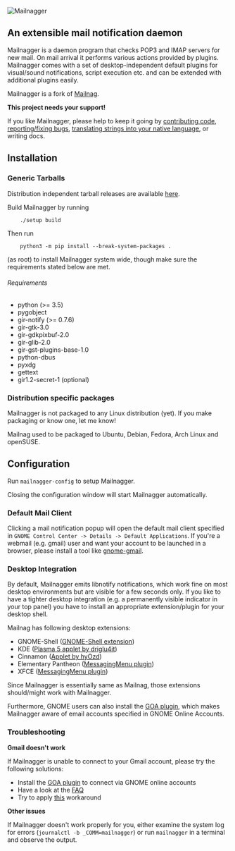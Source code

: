 ![Mailnagger](data/icons/hicolor/256x256/apps/mailnag.png)

## An extensible mail notification daemon

Mailnagger is a daemon program that checks POP3 and IMAP servers for new mail.
On mail arrival it performs various actions provided by plugins.
Mailnagger comes with a set of desktop-independent default plugins for
visual/sound notifications, script execution etc. and can be extended
with additional plugins easily.

Mailnagger is a fork of [Mailnag](https://github.com/pulb/mailnag).

__This project needs your support!__

If you like Mailnagger, please help to keep it going by [contributing code](https://github.com/tikank/mailnagger),
[reporting/fixing bugs](https://github.com/tikank/mailnagger/issues),
[translating strings into your native language](https://github.com/tikank/mailnagger/tree/master/po),
or writing docs.


## Installation

### Generic Tarballs

Distribution independent tarball releases are available [here](https://github.com/tikank/mailnagger/releases).

Build Mailnagger by running

```
    ./setup build
```

Then run

```
    python3 -m pip install --break-system-packages .
```

(as root) to install Mailnagger system wide,
though make sure the requirements stated below are met.

###### Requirements

* python (>= 3.5)
* pygobject
* gir-notify (>= 0.7.6)
* gir-gtk-3.0
* gir-gdkpixbuf-2.0
* gir-glib-2.0
* gir-gst-plugins-base-1.0
* python-dbus
* pyxdg
* gettext
* gir1.2-secret-1 (optional)


### Distribution specific packages

Mailnagger is not packaged to any Linux distribution (yet).
If you make packaging or know one, let me know!

Mailnag used to be packaged to Ubuntu, Debian, Fedora, Arch Linux and openSUSE.


## Configuration

Run `mailnagger-config` to setup Mailnagger.

Closing the configuration window will start Mailnagger automatically.


### Default Mail Client

Clicking a mail notification popup will open the default mail client specified in `GNOME Control Center -> Details -> Default Applications`.
If you're a webmail (e.g. gmail) user and want your account to be launched in a browser, please install a tool like [gnome-gmail](http://gnome-gmail.sourceforge.net).


### Desktop Integration

By default, Mailnagger emits libnotify notifications, which work fine on
most desktop environments but are visible for a few seconds only.
If you like to have a tighter desktop integration (e.g. a permanently visible indicator in your top panel) you have to install an appropriate
extension/plugin for your desktop shell.

Mailnag has following desktop extensions:

* GNOME-Shell ([GNOME-Shell extension](https://github.com/pulb/mailnag-gnome-shell)) 
* KDE ([Plasma 5 applet by driglu4it](https://store.kde.org/p/1420222/))
* Cinnamon ([Applet by hyOzd](https://bitbucket.org/hyOzd/mailnagapplet))
* Elementary Pantheon ([MessagingMenu plugin](https://github.com/pulb/mailnag-messagingmenu-plugin))
* XFCE ([MessagingMenu plugin](https://github.com/pulb/mailnag-messagingmenu-plugin))

Since Mailnagger is essentially same as Mailnag, those extensions should/might
work with Mailnagger.

Furthermore, GNOME users can also install the [GOA plugin](https://github.com/pulb/mailnag-goa-plugin),
which makes Mailnagger aware of email accounts specified in GNOME Online Accounts.

### Troubleshooting

__Gmail doesn't work__

If Mailnagger is unable to connect to your Gmail account, please try the following solutions:
* Install the [GOA plugin](https://github.com/pulb/mailnag-goa-plugin) to connect via GNOME online accounts
* Have a look at the [FAQ](https://github.com/pulb/mailnag/wiki/FAQ)
* Try to apply [this](https://github.com/pulb/mailnag/issues/190) workaround

__Other issues__

If Mailnagger doesn't work properly for you, either examine the system log
for errors (`journalctl -b _COMM=mailnagger`)
or run `mailnagger` in a terminal and observe the output.
  
